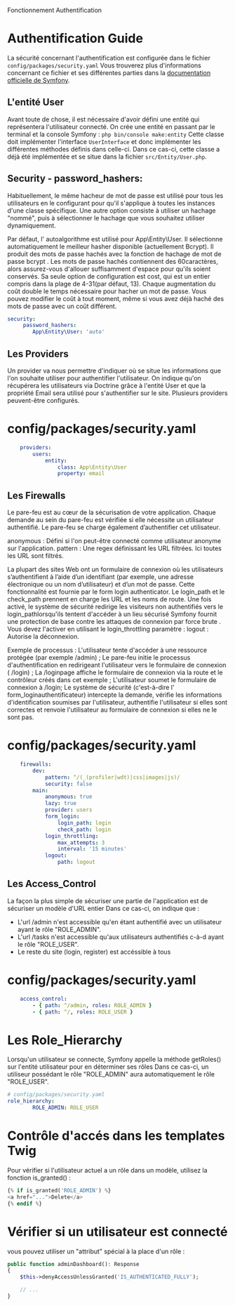 Fonctionnement Authentification

# Authentification Guide

La sécurité concernant l'authentification est configurée dans le fichier `config/packages/security.yaml`
Vous trouverez plus d'informations concernant ce fichier et ses différentes parties dans la [documentation officielle de Symfony](https://symfony.com/doc/5.4/security.html).

## L'entité User
Avant toute de chose, il est nécessaire d'avoir défini une entité qui représentera l'utilisateur connecté. 
On crée une entité en passant par le terminal et la console Symfony :
`php bin/console make:entity`
Cette classe doit implémenter l'interface `UserInterface` et donc implémenter les différentes méthodes définis dans celle-ci.
Dans ce cas-ci, cette classe a déjà été implémentée et se situe dans la fichier `src/Entity/User.php`.


## Security - password_hashers:
Habituellement, le même hacheur de mot de passe est utilisé pour tous les utilisateurs en le configurant pour qu'il s'applique à toutes les instances d'une classe spécifique. Une autre option consiste à utiliser un hachage "nommé", puis à sélectionner le hachage que vous souhaitez utiliser dynamiquement.

Par défaut, l' autoalgorithme est utilisé pour App\Entity\User. Il sélectionne automatiquement le meilleur hasher disponible (actuellement Bcrypt).
Il produit des mots de passe hachés avec la fonction de hachage de mot de passe bcrypt . Les mots de passe hachés contiennent des 60caractères, alors assurez-vous d'allouer suffisamment d'espace pour qu'ils soient conservés. 
Sa seule option de configuration est cost, qui est un entier compris dans la plage de 4-31(par défaut, 13). Chaque augmentation du coût double le temps nécessaire pour hacher un mot de passe.
Vous pouvez modifier le coût à tout moment, même si vous avez déjà haché des mots de passe avec un coût différent.


```yml
security: 
     password_hashers:
        App\Entity\User: 'auto'

```

## Les Providers
Un provider va nous permettre d'indiquer où se situe les informations que l'on souhaite utiliser pour authentifier l'utilisateur.
On indique qu'on récupérera les utilisateurs via Doctrine grâce à l'entité User et que la propriété Email sera utilisé pour s'authentifier sur le site.
Plusieurs providers peuvent-être configurés.
# config/packages/security.yaml
```yml
    providers:
        users:
            entity: 
                class: App\Entity\User
                property: email
```

## Les Firewalls
Le pare-feu est au cœur de la sécurisation de votre application. Chaque demande au sein du pare-feu est vérifiée si elle nécessite un utilisateur authentifié. Le pare-feu se charge également d’authentifier cet utilisateur.

anonymous : Défini si l'on peut-être connecté comme utilisateur anonyme sur l'application.
pattern : Une regex définissant les URL filtrées. Ici toutes les URL sont filtrés.

La plupart des sites Web ont un formulaire de connexion où les utilisateurs s’authentifient à l’aide d’un identifiant (par exemple, une adresse électronique ou un nom d’utilisateur) et d’un mot de passe. Cette fonctionnalité est fournie par le form login authenticator. 
Le login_path et le check_path prennent en charge les URL et les noms de route. Une fois activé, le système de sécurité redirige les visiteurs non authentifiés vers le login_pathlorsqu'ils tentent d'accéder à un lieu sécurisé
Symfony fournit une protection de base contre les attaques de connexion par force brute . Vous devez l'activer en utilisant le login_throttling paramètre :
logout : Autorise la déconnexion.

Exemple de processus : 
L'utilisateur tente d'accéder à une ressource protégée (par exemple /admin) ;
Le pare-feu initie le processus d'authentification en redirigeant l'utilisateur vers le formulaire de connexion ( /login) ;
La /loginpage affiche le formulaire de connexion via la route et le contrôleur créés dans cet exemple ;
L'utilisateur soumet le formulaire de connexion à /login;
Le système de sécurité (c'est-à-dire l' form_loginauthentificateur) intercepte la demande, vérifie les informations d'identification soumises par l'utilisateur, authentifie l'utilisateur si elles sont correctes et renvoie l'utilisateur au formulaire de connexion si elles ne le sont pas.

# config/packages/security.yaml
```yml
    firewalls:
        dev:
            pattern: ^/(_(profiler|wdt)|css|images|js)/
            security: false
        main:
            anonymous: true
            lazy: true
            provider: users
            form_login:
                login_path: login
                check_path: login
            login_throttling:
                max_attempts: 3
                interval: '15 minutes'
            logout:
                path: logout
```

## Les Access_Control
La façon la plus simple de sécuriser une partie de l'application est de sécuriser un modèle d'URL entier
Dans ce cas-ci, on indique que :
- L'url /admin n'est accessible qu'en étant authentifié avec un utilisateur ayant le rôle "ROLE_ADMIN".
- L'url /tasks  n'est accessible qu'aux utilisateurs authentifiés c-à-d ayant le rôle "ROLE_USER".
- Le reste du site (login, register) est accéssible à tous

# config/packages/security.yaml
```yml
    access_control:
        - { path: ^/admin, roles: ROLE_ADMIN }
        - { path: ^/, roles: ROLE_USER }
```


# Les Role_Hierarchy
Lorsqu'un utilisateur se connecte, Symfony appelle la méthode getRoles() sur l'entité utilisateur pour en
déterminer ses rôles
Dans ce cas-ci, un utiliseur possédant le rôle "ROLE_ADMIN" aura automatiquement le rôle "ROLE_USER".
```yaml
# config/packages/security.yaml
role_hierarchy:
        ROLE_ADMIN: ROLE_USER
```

# Contrôle d'accés dans les templates Twig
Pour vérifier si l'utilisateur actuel a un rôle dans un modèle, utilisez la fonction is_granted() :
```php
{% if is_granted('ROLE_ADMIN') %}
<a href="...">Delete</a>
{% endif %}
```

# Vérifier si un utilisateur est connecté
 vous pouvez utiliser un "attribut" spécial à la place d'un rôle :
```php
public function adminDashboard(): Response
{
    $this->denyAccessUnlessGranted('IS_AUTHENTICATED_FULLY');

    // ...
}
```
